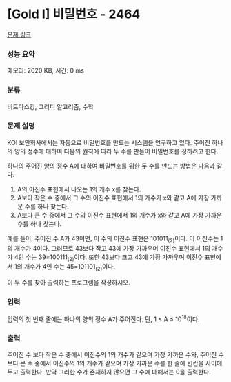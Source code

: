 # [Gold I] 비밀번호 - 2464 

[문제 링크](https://www.acmicpc.net/problem/2464) 

### 성능 요약

메모리: 2020 KB, 시간: 0 ms

### 분류

비트마스킹, 그리디 알고리즘, 수학

### 문제 설명

<p>KOI 보안회사에서는 자동으로 비밀번호를 만드는 시스템을 연구하고 있다. 주어진 하나의 양의 정수에 대하여 다음의 원칙에 따라 두 수를 만들어 비밀번호를 정하려고 한다.</p>

<p>하나의 주어진 양의 정수 A에 대하여 비밀번호를 위한 두 수를 만드는 방법은 다음과 같다.</p>

<ol>
	<li>A의 이진수 표현에서 나오는 1의 개수 x를 찾는다. </li>
	<li>A보다 작은 수 중에서 그 수의 이진수 표현에서 1의 개수가 x와 같고 A에 가장 가까운 수를 하나 찾는다. </li>
	<li>A보다 큰 수 중에서 그 수의 이진수 표현에서 1의 개수가 x와 같고 A에 가장 가까운 수를 하나 찾는다. </li>
</ol>

<p>예를 들어, 주어진 수 A가 43이면, 이 수의 이진수 표현은 101011<sub>(2)</sub>이다. 이 이진수는 1의 개수가 4이다. 그러므로 43보다 작고 43에 가장 가까우며 이진수 표현에서 1의 개수가 4인 수는 39=100111<sub>(2)</sub>이다. 또한  43보다 크고 43에 가장 가까우며 이진수 표현에서 1의 개수가 4인 수는 45=101101<sub>(2)</sub>이다.</p>

<p>이 두 수를 찾아 출력하는 프로그램을 작성하시오.</p>

### 입력 

 <p>입력의 첫 번째 줄에는 하나의 양의 정수 A가 주어진다. 단, 1 ≤ A ≤ 10<sup>18</sup>이다.</p>

### 출력 

 <p>주어진 수 보다 작은 수 중에서 이진수의 1의 개수가 같으며 가장 가까운 수와, 주어진 수 보다 큰 수 중에서 이진수의 1의 개수가 같으며 가장 가까운 수를 한 줄에 빈칸을 사이에 두고 출력한다. 만약 그러한 수가 존재하지 않으면 그 수에 대해서는 0을 출력한다.</p>

